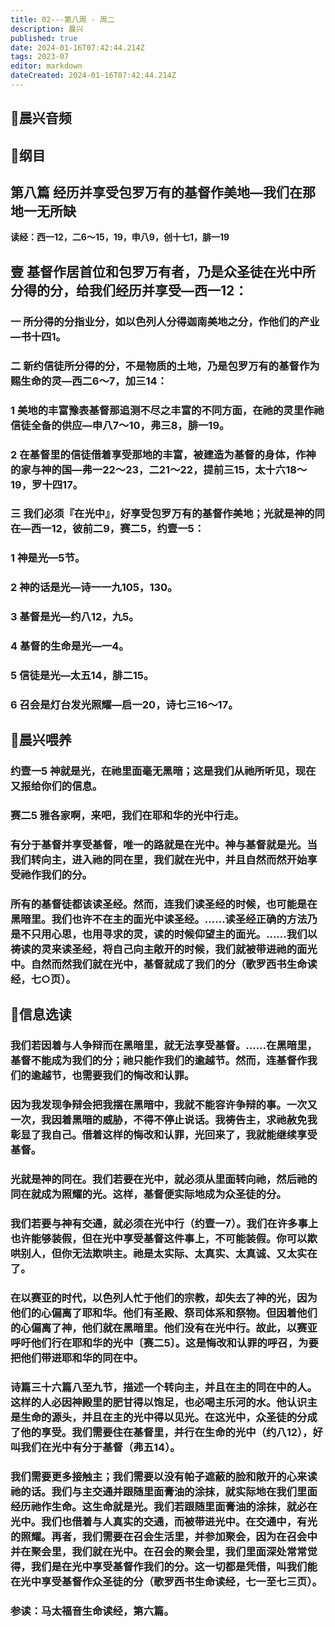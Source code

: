 ```yaml
---
title: 02---第八周 · 周二
description: 晨兴
published: true
date: 2024-01-16T07:42:44.214Z
tags: 2023-07
editor: markdown
dateCreated: 2024-01-16T07:42:44.214Z
---
```


## 🎵晨兴音频

## 📖纲目

## 第八篇 经历并享受包罗万有的基督作美地—我们在那地一无所缺

**读经：西一12，二6～15，19，申八9，创十七1，腓一19**

## 壹 基督作居首位和包罗万有者，乃是众圣徒在光中所分得的分，给我们经历并享受—西一12：

### 一 所分得的分指业分，如以色列人分得迦南美地之分，作他们的产业—书十四1。

### 二 新约信徒所分得的分，不是物质的土地，乃是包罗万有的基督作为赐生命的灵—西二6～7，加三14：

### 1 美地的丰富豫表基督那追测不尽之丰富的不同方面，在祂的灵里作祂信徒全备的供应—申八7～10，弗三8，腓一19。

### 2 在基督里的信徒借着享受那地的丰富，被建造为基督的身体，作神的家与神的国—弗一22～23，二21～22，提前三15，太十六18～19，罗十四17。

### 三 我们必须『在光中』，好享受包罗万有的基督作美地；光就是神的同在—西一12，彼前二9，赛二5，约壹一5：

### 1 神是光—5节。

### 2 神的话是光—诗一一九105，130。

### 3 基督是光—约八12，九5。

### 4 基督的生命是光—一4。

### 5 信徒是光—太五14，腓二15。

### 6 召会是灯台发光照耀—启一20，诗七三16～17。

## 📖晨兴喂养

### 约壹一5    神就是光，在祂里面毫无黑暗；这是我们从祂所听见，现在又报给你们的信息。

### 赛二5    雅各家啊，来吧，我们在耶和华的光中行走。

### 有分于基督并享受基督，唯一的路就是在光中。神与基督就是光。当我们转向主，进入祂的同在里，我们就在光中，并且自然而然开始享受祂作我们的分。

### 所有的基督徒都该读圣经。然而，连我们读圣经的时候，也可能是在黑暗里。我们也许不在主的面光中读圣经。……读圣经正确的方法乃是不只用心思，也用寻求的灵，读的时候仰望主的面光。……我们以祷读的灵来读圣经，将自己向主敞开的时候，我们就被带进祂的面光中。自然而然我们就在光中，基督就成了我们的分（歌罗西书生命读经，七○页）。

## 📖信息选读

### 我们若因着与人争辩而在黑暗里，就无法享受基督。……在黑暗里，基督不能成为我们的分；祂只能作我们的逾越节。然而，连基督作我们的逾越节，也需要我们的悔改和认罪。

### 因为我发现争辩会把我摆在黑暗中，我就不能容许争辩的事。一次又一次，我因着黑暗的威胁，不得不停止说话。我祷告主，求祂赦免我彰显了我自己。借着这样的悔改和认罪，光回来了，我就能继续享受基督。

### 光就是神的同在。我们若要在光中，就必须从里面转向祂，然后祂的同在就成为照耀的光。这样，基督便实际地成为众圣徒的分。

### 我们若要与神有交通，就必须在光中行（约壹一7）。我们在许多事上也许能够装假，但在光中享受基督这件事上，不可能装假。你可以欺哄别人，但你无法欺哄主。祂是太实际、太真实、太真诚、又太实在了。

### 在以赛亚的时代，以色列人忙于他们的宗教，却失去了神的光，因为他们的心偏离了耶和华。他们有圣殿、祭司体系和祭物。但因着他们的心偏离了神，他们就在黑暗里。他们没有在光中行。故此，以赛亚呼吁他们行在耶和华的光中〔赛二5〕。这是悔改和认罪的呼召，为要把他们带进耶和华的同在中。

### 诗篇三十六篇八至九节，描述一个转向主，并且在主的同在中的人。这样的人必因神殿里的肥甘得以饱足，也必喝主乐河的水。他认识主是生命的源头，并且在主的光中得以见光。在这光中，众圣徒的分成了他的享受。我们需要住在基督里，并行在生命的光中（约八12），好叫我们在光中有分于基督（弗五14）。

### 我们需要更多接触主；我们需要以没有帕子遮蔽的脸和敞开的心来读祂的话。我们与主交通并跟随里面膏油的涂抹，就实际地在我们里面经历祂作生命。这生命就是光。我们若跟随里面膏油的涂抹，就必在光中。我们也借着与人真实的交通，而被带进光中。在交通中，有光的照耀。再者，我们需要在召会生活里，并参加聚会，因为在召会中并在聚会里，我们就在光中。在召会的聚会里，我们里面深处常常觉得，我们是在光中享受基督作我们的分。这一切都是凭借，叫我们能在光中享受基督作众圣徒的分（歌罗西书生命读经，七一至七三页）。

### 参读：马太福音生命读经，第六篇。
<!-- Google tag (gtag.js) -->
<script async src="https://www.googletagmanager.com/gtag/js?id=G-1P8709Z16T"></script>
<script>
  window.dataLayer = window.dataLayer || [];
  function gtag(){dataLayer.push(arguments);}
  gtag('js', new Date());

  gtag('config', 'G-1P8709Z16T');
</script>